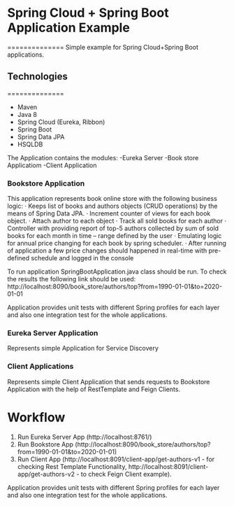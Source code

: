 # Spring Cloud + Spring Boot Application Example
==============
Simple example for Spring Cloud+Spring Boot applications.

## Technologies
==============
- Maven
- Java 8
- Spring Cloud (Eureka, Ribbon) 
- Spring Boot
- Spring Data JPA
- HSQLDB


The Application contains the modules:
-Eureka Server
-Book store Applicatiom
-Client Application


### Bookstore Application
This application represents book online store with the following business logic:
· Keeps list of books and authors objects (CRUD operations) by the means of Spring Data JPA.
· Increment counter of views for each book object.
· Attach author to each object
· Track all sold books for each author
· Controller with providing report of top-5 authors collected by sum of sold books for each month in time – range defined by the user
· Emulating logic for annual price changing for each book by spring scheduler. 
· After running of application a few price changes should happened in real-time with pre-defined schedule and logged in the console

To run application SpringBootApplication.java class should be run.
To check the results the following link should be used: http://localhost:8090/book_store/authors/top?from=1990-01-01&to=2020-01-01

Application provides unit tests with different Spring profiles for each layer and also one integration test for the whole applications.


### Eureka Server Application
Represents simple Application for Service Discovery


### Client Applications
Represents simple Client Application that sends requests to Bookstore Application with the help of RestTemplate and Feign Clients.


Workflow
========
1. Run Eureka Server App (http://localhost:8761/)
2. Run Bookstore App (http://localhost:8090/book_store/authors/top?from=1990-01-01&to=2020-01-01)
3. Run Client App (http://localhost:8091/client-app/get-authors-v1 - for checking Rest Template Functionality, http://localhost:8091/client-app/get-authors-v2 - to check Feign Client example).

Application provides unit tests with different Spring profiles for each layer and also one integration test for the whole applications.